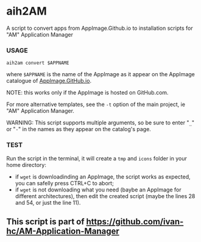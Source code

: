 # aih2AM
A script to convert apps from AppImage.Github.io to installation scripts for "AM" Application Manager

### USAGE

    aih2am convert $APPNAME
where `$APPNAME` is the name of the AppImage as it appear on the AppImage catalogue of [AppImage.GitHub.io](https://appimage.github.io/apps/).

NOTE: this works only if the AppImage is hosted on GitHub.com.

For more alternative templates, see the `-t` option of the main project, ie "AM" Application Manager.

WARNING: This script supports multiple arguments, so be sure to enter "`_`" or "`-`" in the names as they appear on the catalog's page.

### TEST
Run the script in the terminal, it will create a `tmp` and `icons` folder in your home directory:
- if `wget` is downloadinding an AppImage, the script works as expected, you can safelly press CTRL+C to abort;
- if `wget` is not downloading what you need (baybe an AppImage for different architectures), then edit the created script (maybe the lines 28 and 54, or just the line 11).

## This script is part of https://github.com/ivan-hc/AM-Application-Manager
